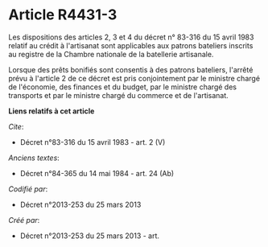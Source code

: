 # Article R4431-3

Les dispositions des articles 2, 3 et 4 du décret n° 83-316 du 15 avril 1983 relatif au crédit à l'artisanat sont applicables
aux patrons bateliers inscrits au registre de la Chambre nationale de la batellerie artisanale. 

Lorsque des prêts bonifiés sont consentis à des patrons bateliers, l'arrêté prévu à l'article 2 de ce décret est pris
conjointement par le ministre chargé de l'économie, des finances et du budget, par le ministre chargé des transports et par
le ministre chargé du commerce et de l'artisanat.

**Liens relatifs à cet article**

_Cite_:

  - Décret n°83-316 du 15 avril 1983 - art. 2 (V)

_Anciens textes_:

  - Décret n°84-365 du 14 mai 1984 - art. 24 (Ab)

_Codifié par_:

  - Décret n°2013-253 du 25 mars 2013

_Créé par_:

  - Décret n°2013-253 du 25 mars 2013 - art.
